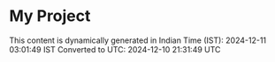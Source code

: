 # My Project

This content is dynamically generated in Indian Time (IST): 2024-12-11 03:01:49 IST
Converted to UTC: 2024-12-10 21:31:49 UTC
